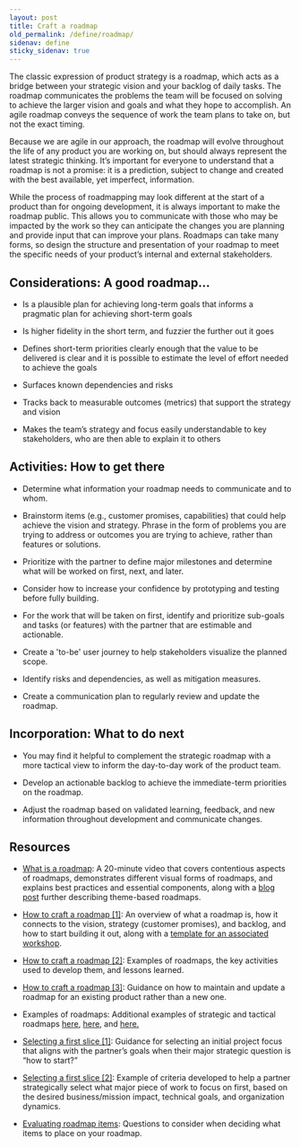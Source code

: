```yaml
---
layout: post
title: Craft a roadmap
old_permalink: /define/roadmap/
sidenav: define
sticky_sidenav: true
---
```


The classic expression of product strategy is a roadmap, which acts as a bridge between your strategic vision and your backlog of daily tasks. The roadmap communicates the problems the team will be focused on solving to achieve the larger vision and goals and what they hope to accomplish. An agile roadmap conveys the sequence of work the team plans to take on, but not the exact timing.

Because we are agile in our approach, the roadmap will evolve throughout the life of any product you are working on, but should always represent the latest strategic thinking. It’s important for everyone to understand that a roadmap is not a promise: it is a prediction, subject to change and created with the best available, yet imperfect, information.

While the process of roadmapping may look different at the start of a product than for ongoing development, it is always important to make the roadmap public. This allows you to communicate with those who may be impacted by the work so they can anticipate the changes you are planning and provide input that can improve your plans. Roadmaps can take many forms, so design the structure and presentation of your roadmap to meet the specific needs of your product’s internal and external stakeholders.

## Considerations: A good roadmap...

- Is a plausible plan for achieving long-term goals that informs a pragmatic plan for achieving short-term goals

- Is higher fidelity in the short term, and fuzzier the further out it goes

- Defines short-term priorities clearly enough that the value to be delivered is clear and it is possible to estimate the level of effort needed to achieve the goals

- Surfaces known dependencies and risks

- Tracks back to measurable outcomes (metrics) that support the strategy and vision

- Makes the team’s strategy and focus easily understandable to key stakeholders, who are then able to explain it to others

## Activities: How to get there

- Determine what information your roadmap needs to communicate and to whom.

- Brainstorm items (e.g., customer promises, capabilities) that could help achieve the vision and strategy. Phrase in the form of problems you are trying to address or outcomes you are trying to achieve, rather than features or solutions.

- Prioritize with the partner to define major milestones and determine what will be worked on first, next, and later.

- Consider how to increase your confidence by prototyping and testing before fully building.

- For the work that will be taken on first, identify and prioritize sub-goals and tasks (or features) with the partner that are estimable and actionable.

- Create a 'to-be' user journey to help stakeholders visualize the planned scope.

- Identify risks and dependencies, as well as mitigation measures.

- Create a communication plan to regularly review and update the roadmap.

## Incorporation: What to do next

- You may find it helpful to complement the strategic roadmap with a more tactical view to inform the day-to-day work of the product team.

- Develop an actionable backlog to achieve the immediate-term priorities on the roadmap.

- Adjust the roadmap based on validated learning, feedback, and new information throughout development and communicate changes.

## Resources

- [What is a roadmap](https://vimeo.com/100642934): A 20-minute video that covers contentious aspects of roadmaps, demonstrates different visual forms of roadmaps, and explains best practices and essential components, along with a [blog post](https://www.prodpad.com/blog/how-to-build-a-product-roadmap-everyone-understands/) further describing theme-based roadmaps.

- [How to craft a roadmap [1]](https://docs.google.com/presentation/d/13SXyc3Mds-tIhDhGCSQ0qjNJ0FFXsx-PLL-zTXbSzgM/edit#slide=id.gf774b1724_1_76): An overview of what a roadmap is, how it connects to the vision, strategy (customer promises), and backlog, and how to start building it out, along with a <a href="https://app.mural.co/template/ef95df64-0b0c-4cae-a06e-e5690555a649/ef7794f7-469e-411e-9dc6-1ebfab6454b2" class="private-link">template for an associated workshop</a>.

- <a href="https://app.mural.co/t/gsa6/m/gsa6/1615484075385/fccd497ff0c23d722d890e83d3ce8d7bf91a8f7d" class="private-link">How to craft a roadmap [2]</a>: Examples of roadmaps, the key activities used to develop them, and lessons learned.

- [How to craft a roadmap [3]](https://medium.com/@itamargilad/why-i-stopped-using-product-roadmaps-and-switched-to-gist-planning-3b7f54e271d1): Guidance on how to maintain and update a roadmap for an existing product rather than a new one.

- Examples of roadmaps: Additional examples of strategic and tactical roadmaps [here](https://github.com/USDAForestService/fs-open-forest/wiki/Short-term-roadmap), <a href="https://app.mural.co/t/gsa6/m/gsa6/1615575218986/ebfbe7ce3223ddcdcf977ec27171c0b2947822ef" class="private-link">here</a>, and <a href="https://app.mural.co/t/gsa6/m/gsa6/1615575293267/59d64729847d6646257e4f6a5430884d6dbcb934" class="private-link">here.</a>

- [Selecting a first slice [1]](https://docs.google.com/document/d/1TzgCxGxv1431OuEhTnXF87V1YY9VwsBZerd-RZLqMtM/edit#): Guidance for selecting an initial project focus that aligns with the partner’s goals when their major strategic question is “how to start?”

- <a href="https://app.mural.co/t/gsa6/m/gsa6/1615314081299/35bd60fe1b024e005a2b201d2d1ac3acd206fe2d" class="private-link">Selecting a first slice [2]</a>: Example of criteria developed to help a partner strategically select what major piece of work to focus on first, based on the desired business/mission impact, technical goals, and organization dynamics.

- [Evaluating roadmap items](https://medium.com/@johnpcutler/40-roadmap-item-questions-1a6895bf2e5a): Questions to consider when deciding what items to place on your roadmap.
